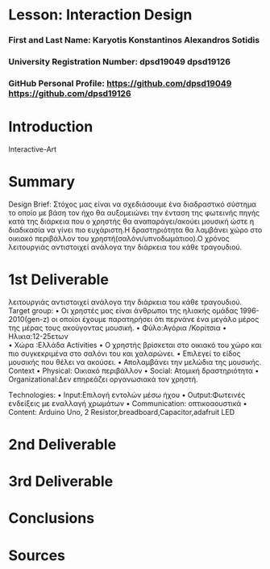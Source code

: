 # Lesson: Interaction Design

### First and Last Name: Karyotis Konstantinos Alexandros Sotidis
### University Registration Number: dpsd19049 dpsd19126 
### GitHub Personal Profile: https://github.com/dpsd19049 https://github.com/dpsd19126

# Introduction
Interactive-Art
# Summary
Design Brief:
Στόχος μας είναι να σχεδιάσουμε ένα διαδραστικό σύστημα το οποίο με βάση τον ήχο θα αυξομειώνει την ένταση της φωτεινής πηγής κατά της διάρκεια που ο χρηστής θα αναπαράγει/ακούει μουσική ώστε η διαδικασία να γίνει πιο ευχάριστη.Η δραστηριότητα θα λαμβάνει χώρο στο οικιακό περιβάλλον του χρηστή(σαλόνι/υπνοδωμάτιοο).Ο χρόνος λειτουργιάς αντιστοιχεί ανάλογα την διάρκεια του κάθε τραγουδιού.


# 1st Deliverable
λειτουργιάς αντιστοιχεί ανάλογα την διάρκεια του κάθε τραγουδιού.
Target group:
•	Οι χρηστές μας είναι άνθρωποι της ηλιακής ομάδας 1996-2010(gen-z) οι οποίοι έχουμε παρατηρήσει ότι περνάνε ένα μεγάλο μέρος της μέρας τους ακούγοντας μουσική.
•	Φύλο:Αγόρια /Κορίτσια
•	Ηλικια:12-25ετων	
•	Χώρα :Ελλάδα
Activities 
•	Ο χρηστής βρίσκεται στο οικιακό του χώρο και πιο συγκεκριμένα στο σαλόνι του και χαλαρώνει. 
•	Επιλεγεί το είδος μουσικής που θέλει να ακούσει.
•	Απολαμβάνει την μελώδια της μουσικής.
Context
•	Physical: Οικιακό περιβάλλον 
•	Social: Ατομική δραστηριότητα 
•	Organizational:Δεν επηρεάζει οργανωσιακά τον χρηστή.


Τechnologies: 
•	Input:Επιλογή εντολών μέσω ήχου
•	Output:Φωτεινές ενδείξεις με εναλλαγή χρωμάτων
•	Communication: οπτικοαουστικά 
•	Content: Arduino Uno, 2 Resistor,breadboard,Capacitor,adafruit LED 



# 2nd Deliverable


# 3rd Deliverable 


# Conclusions


# Sources
